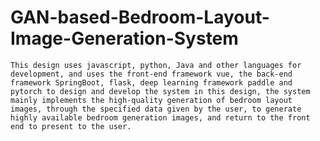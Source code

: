 # GAN-based-Bedroom-Layout-Image-Generation-System
	This design uses javascript, python, Java and other languages for development, and uses the front-end framework vue, the back-end framework SpringBoot, flask, deep learning framework paddle and pytorch to design and develop the system in this design, the system mainly implements the high-quality generation of bedroom layout images, through the specified data given by the user, to generate highly available bedroom generation images, and return to the front end to present to the user.
